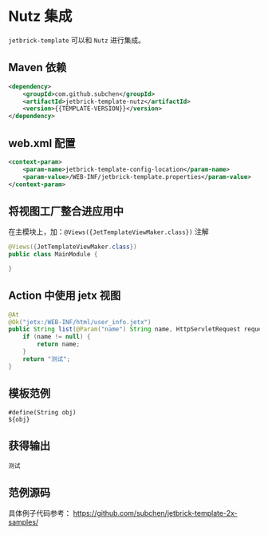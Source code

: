 Nutz 集成
============================

`jetbrick-template` 可以和 `Nutz` 进行集成。


Maven 依赖
------------------

```xml
<dependency>
    <groupId>com.github.subchen</groupId>
    <artifactId>jetbrick-template-nutz</artifactId>
    <version>{{TEMPLATE-VERSION}}</version>
</dependency>
```

web.xml 配置
----------------------------

```xml
<context-param>
    <param-name>jetbrick-template-config-location</param-name>
    <param-value>/WEB-INF/jetbrick-template.properties</param-value>
</context-param>
```


将视图工厂整合进应用中
-----------------------------

在主模块上，加：`@Views({JetTemplateViewMaker.class})` 注解

```java
@Views({JetTemplateViewMaker.class})
public class MainModule {

}
```

Action 中使用 jetx 视图
----------------------------------

```java
@At
@Ok("jetx:/WEB-INF/html/user_info.jetx")
public String list(@Param("name") String name, HttpServletRequest request){
    if (name != null) {
        return name;
    }
    return "测试";
}
```

模板范例
--------------------------------

```
#define(String obj)
${obj}
```

获得输出
-----------------------

```
测试
```

范例源码
--------------------------------

具体例子代码参考： https://github.com/subchen/jetbrick-template-2x-samples/

